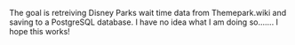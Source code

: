 The goal is retreiving Disney Parks wait time data from Themepark.wiki and saving to a PostgreSQL database. I have no idea what I am doing so....... I hope this works!

